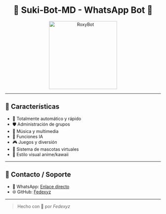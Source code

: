<h1 align="center">🌸 Suki-Bot-MD - WhatsApp Bot 🌸</h1>

<p align="center">
  <img src="https://n.uguu.se/ZzbXduJq.gif" width="220" alt="RoxyBot" />
</p>

---

## 💮 Características

- 🤖 Totalmente automático y rápido
- 🛡️ Administración de grupos
- 🎵 Música y multimedia
- 🧠 Funciones IA
- 🎮 Juegos y diversión
- 🐾 Sistema de mascotas virtuales
- 🎨 Estilo visual anime/kawaii

---

## 🔗 Contacto / Soporte

- 💬 WhatsApp: [Enlace directo](https://wa.me/5491156178758)
- 🌐 GitHub: [Fedexyz](https://github.com/El-brayan502)

---

> Hecho con 💖 por *Fedexyz*